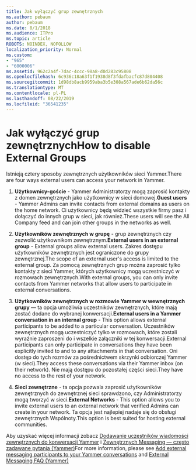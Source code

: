 ```yaml
---
title: Jak wyłączyć grup zewnętrznych
ms.author: pebaum
author: pebaum
ms.date: 8/1/2018
ms.audience: ITPro
ms.topic: article
ROBOTS: NOINDEX, NOFOLLOW
localization_priority: Normal
ms.custom:
- "965"
- "6000006"
ms.assetid: 962c2a4f-7dac-4ccc-98a8-d0d283c95808
ms.openlocfilehash: 6c936c18a63f1f1938d8f3fdafbacfc87d804408
ms.sourcegitcommit: 1d98db8acb9959aba3b5e308a567ade6b62da56c
ms.translationtype: MT
ms.contentlocale: pl-PL
ms.lasthandoff: 08/22/2019
ms.locfileid: "36541235"
---
```

# <a name="how-to-disable-external-groups"></a><span data-ttu-id="1883b-102">Jak wyłączyć grup zewnętrznych</span><span class="sxs-lookup"><span data-stu-id="1883b-102">How to disable External Groups</span></span>

<span data-ttu-id="1883b-103">Istnieją cztery sposoby zewnętrznych użytkowników sieci Yammer.</span><span class="sxs-lookup"><span data-stu-id="1883b-103">There are four ways external users can access your network in Yammer.</span></span>
  
1. <span data-ttu-id="1883b-104">**Użytkownicy-goście** - Yammer Administratorzy mogą zaprosić kontakty z domen zewnętrznych jako użytkownicy w sieci domowej.</span><span class="sxs-lookup"><span data-stu-id="1883b-104">**Guest users** - Yammer Admins can invite contacts from external domains as users on the home network.</span></span> <span data-ttu-id="1883b-105">Ci użytkownicy będą widzieć wszystkie firmy pasz i dołączyć do innych grup w sieci, jak również.</span><span class="sxs-lookup"><span data-stu-id="1883b-105">These users will see the All Company feed and can join other groups in the networks as well.</span></span>

2. <span data-ttu-id="1883b-106">**Użytkowników zewnętrznych w grupę** - grup zewnętrznych czy zezwolić użytkownikom zewnętrznym.</span><span class="sxs-lookup"><span data-stu-id="1883b-106">**External users in an external group** - External groups allow external users.</span></span> <span data-ttu-id="1883b-107">Zakres dostępu użytkowników zewnętrznych jest ograniczone do grupy zewnętrznej.</span><span class="sxs-lookup"><span data-stu-id="1883b-107">The scope of an external user's access is limited to the external group.</span></span> <span data-ttu-id="1883b-108">Za pomocą zewnętrznych grup można zaprosić tylko kontakty z sieci Yammer, których użytkownicy mogą uczestniczyć w rozmowach zewnętrznych.</span><span class="sxs-lookup"><span data-stu-id="1883b-108">With external groups, you can only invite contacts from Yammer networks that allow users to participate in external conversations.</span></span>

3. <span data-ttu-id="1883b-109">**Użytkowników zewnętrznych w rozmowie Yammer w wewnętrznych grupy** — ta opcja umożliwia uczestników zewnętrznych, które mają zostać dodane do wybranej konwersacji.</span><span class="sxs-lookup"><span data-stu-id="1883b-109">**External users in a Yammer conversation in an internal group** - This option allows external participants to be added to a particular conversation.</span></span> <span data-ttu-id="1883b-110">Uczestników zewnętrznych mogą uczestniczyć tylko w rozmowach, które zostali wyraźnie zaproszeni do i wszelkie załączniki w tej konwersacji.</span><span class="sxs-lookup"><span data-stu-id="1883b-110">External participants can only participate in conversations they have been explicitly invited to and to any attachments in that conversation.</span></span> <span data-ttu-id="1883b-111">Oni dostęp do tych rozmów za pośrednictwem skrzynki odbiorczej Yammer (w sieci).</span><span class="sxs-lookup"><span data-stu-id="1883b-111">They access these conversations via their Yammer inbox (on their network).</span></span> <span data-ttu-id="1883b-112">Nie mają dostępu do pozostałej części sieci.</span><span class="sxs-lookup"><span data-stu-id="1883b-112">They have no access to the rest of your network.</span></span>

4. <span data-ttu-id="1883b-113">**Sieci zewnętrzne** - ta opcja pozwala zaprosić użytkowników zewnętrznych do zewnętrznej sieci sprawdzono, czy Administratorzy mogą tworzyć w sieci.</span><span class="sxs-lookup"><span data-stu-id="1883b-113">**External Networks** - This option allows you to invite external users to an external network that verified Admins can create in your network.</span></span> <span data-ttu-id="1883b-114">Ta opcja jest najlepiej nadaje się do obsługi zewnętrznych Wspólnoty.</span><span class="sxs-lookup"><span data-stu-id="1883b-114">This option is best suited for hosting external communities.</span></span>

<span data-ttu-id="1883b-115">Aby uzyskać więcej informacji zobacz [Dodawanie uczestników wiadomości zewnętrznych do konwersacji Yammer](https://support.office.com/article/add-external-messaging-participants-to-your-yammer-conversations-423653bb-86b2-4eac-9d7e-dca121f7c16c?ui=en-US&amp;rs=en-US&amp;ad=US) i [Zewnętrznych Messaging — często zadawane pytania (Yammer)](https://support.office.com/article/External-messaging-FAQ-Yammer-35b59d6c-bb1c-4541-bf19-9f67d2f2b199)</span><span class="sxs-lookup"><span data-stu-id="1883b-115">For more information, please see [Add external messaging participants to your Yammer conversations](https://support.office.com/article/add-external-messaging-participants-to-your-yammer-conversations-423653bb-86b2-4eac-9d7e-dca121f7c16c?ui=en-US&amp;rs=en-US&amp;ad=US) and [External Messaging FAQ (Yammer)](https://support.office.com/article/External-messaging-FAQ-Yammer-35b59d6c-bb1c-4541-bf19-9f67d2f2b199)</span></span>
  